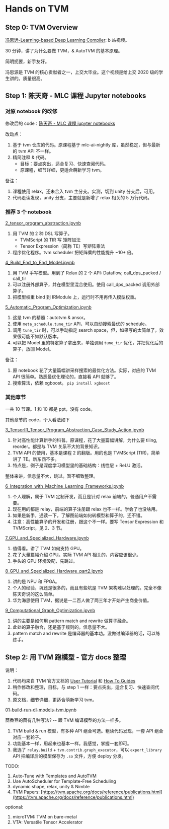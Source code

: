 # Hands on TVM

## Step 0: TVM Overview

[冯思远-Learning-based Deep Learning Compiler](https://www.bilibili.com/video/BV1T5411W7o8/): b 站视频。

30 分钟，讲了为什么要做 TVM，& AutoTVM 的基本原理。

简明扼要，新手友好。

冯思源是 TVM 的核心贡献者之一，上交大毕业。这个视频是给上交 2020 级的学生讲的。质量很高。

## Step 1: 陈天奇 - MLC 课程 Jupyter notebooks

### 对原 notebook 的改修

修改后的 code：[陈天奇 - MLC 课程 jupyter notebooks](mlc-ai-notebooks)

改动点：

1. 基于 tvm 仓库的代码。原课程基于 mlc-ai-nightly 库，虽然稳定，但与最新的 tvm API 不一样。
2. 精简注释 & 代码。
    - 目标：要点突出，适合复习、快速查阅代码。
    - 原课程，细节详细，更适合萌新学习 tvm。

备注：

1. 课程使用 relax，还未合入 tvm 主分支。实测，切到 unity 分支后，可用。
2. 代码走读发现，unity 分支，主要就是新增了 relax 相关的 5 万行代码。

### 推荐 3 个 notebook

[2_tensor_program_abstraction.ipynb](mlc-ai-notebooks/2_tensor_program_abstraction.ipynb)

1. 用 TVM 的 2 种 DSL 写算子。
    - TVMScript 的 TIR 写 矩阵加法
    - Tensor Expression（简称 TE）写矩阵乘法
2. 程序优化程序。tvm scheduler 把矩阵乘的性能提升 ~10+ 倍。

[4_Build_End_to_End_Model.ipynb](mlc-ai-notebooks/4_Build_End_to_End_Model.ipynb)

1. 用 TVM 手写模型。用到了 Relax 的 2 个 API: Dataflow, call_dps_packed / call_tir
2. 可以注册外部算子，并在模型里混合使用。使用 call_dps_packed 调用外部算子。
3. 把模型权重 bind 到 IRModule 上，运行时不用再传入模型权重。

[5_Automatic_Program_Optimization.ipynb](mlc-ai-notebooks/5_Automatic_Program_Optimization.ipynb)

1. 这是 tvm 的精髓：autotvm & ansor。
2. 使用 `meta_schedule.tune_tir` API，可以自动搜索最优的 schedule。
3. 调用 `tune_tir` 时，可以手动指定 search space，但，如果写的太简单了，效果很可能不如默认版本。
4. 可以把 Model 里的特定算子拿出来，单独调用 `tune_tir` 优化，并把优化后的算子，放回 Model。

备注：

1. 原 notebook 花了大量篇幅讲采样搜索的最优化方法。实际，对应的 TVM API 很简单。熟悉最优化理论的，直接看 API 就够了。
2. 搜索算法，依赖 xgboost。 `pip install xgboost`

### 其他章节

一共 10 节课。1 和 10 都是 ppt，没有 code。

其他章节的 code，个人看法如下

[3_TensorIR_Tensor_Program_Abstraction_Case_Study_Action.ipynb](mlc-ai-notebooks/3_TensorIR_Tensor_Program_Abstraction_Case_Study_Action.ipynb)

1. 针对高性能计算新手的科普。原课程，花了大量篇幅讲解，为什么要 tiling, reorder。都是与 TVM 关系不大的背景知识。
2. TVM API 的使用，基本是课程 2 的翻版。用的也是 TVMScript (TIR)，简单讲了 TE。新东西不多。
3. 特点是，例子是深度学习模型里的基础结构：线性层 + ReLU 激活。

整体来讲，信息量不大，跳过。暂不细致整理。

[6_Integration_with_Machine_Learning_Frameworks.ipynb](mlc-ai-notebooks/6_Integration_with_Machine_Learning_Frameworks.ipynb)

1. 个人理解，属于 TVM 定制开发，而且是针对 relax 前端的。普通用户不需要。
2. 现在用的都是 relay，前端的算子注册跟 relax 也不一样。学会了也没啥用。
3. 如果是新手，通读一下，了解图前端如何转模型和算子的，还不错。
4. 注意：高性能算子的开发和注册，跟这个不一样。要写 Tensor Expression 和 TVMScript，见 2、3 节。

[7_GPU_and_Specialized_Hardware.ipynb](mlc-ai-notebooks/7_GPU_and_Specialized_Hardware.ipynb)

1. 值得看。讲了 TVM 如何支持 GPU。
2. 花了大量篇幅介绍 GPU。实际 TVM API 相关的，内容应该很少。
3. 手头的 GPU 环境没配，先跳过。

[8_GPU_and_Specialized_Hardware_part2.ipynb](mlc-ai-notebooks/8_GPU_and_Specialized_Hardware_part2.ipynb)

1. 讲的是 NPU 和 FPGA。
2. 个人的经验，坑还是很多的，而且有些坑是 TVM 架构难以处理的。完全不像陈天奇说的这么简单。
3. 华为海思使用 TVM，据说是一二百人做了两三年才开始产生商业价值。

[9_Computational_Graph_Optimization.ipynb](mlc-ai-notebooks/9_Computational_Graph_Optimization.ipynb)

1. 讲的主要是如何用 pattern match and rewrite 做算子融合。
2. 此处的算子融合，还是基于规则的。信息量不大。
3. pattern match and rewrite 是编译器的基本功。没做过编译器的话，可以练练手。

## Step 2: 用 TVM 跑模型 - 官方 docs 整理

说明：

1. 代码均来自 TVM 官方文档的 [User Tutorial](https://tvm.apache.org/docs/tutorial/index.html) 和 [How To Guides](https://tvm.apache.org/docs/how_to/index.html)
2. 稍作修改和整理，目标，与 step 1 一样：要点突出，适合复习、快速查阅代码。
3. 原文档，细节详细，更适合萌新学习 tvm。


[01-build-run-dl-models-tvm.ipynb](01-build-run-dl-models-tvm.ipynb)

茴香豆的茴有几种写法? -- 跟 TVM 编译模型的方法一样多。

1. TVM build & run 模型，有多种 API 组合可选。粗读代码发现，一套 API 组合对应一套轮子。
2. 功能基本一样，用起来也基本一样。我感觉，掌握一套即可。
3. 我选了 `relay.build` + `tvm.contrib.graph_executor`，可以 `export_library` API 把编译后的模型保存为 `.so` 文件，方便 deploy 分发。

TODO:

1. Auto-Tune with Templates and AutoTVM
2. Use AutoScheduler for Template-Free Scheduling
3. dynamic shape, relax, unity & Nimble
4. TVM Papers: [https://tvm.apache.org/docs/reference/publications.html](https://tvm.apache.org/docs/reference/publications.html)

optional:

1. microTVM: TVM on bare-metal
2. VTA: Versatile Tensor Accelerator

